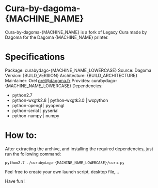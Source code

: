 # Cura-by-dagoma-{MACHINE_NAME}
Cura-by-dagoma-{MACHINE_NAME} is a fork of Legacy Cura made by Dagoma for the Dagoma {MACHINE_NAME} printer.

# Specifications
Package: curabydago-{MACHINE_NAME_LOWERCASE}
Source: Dagoma
Version: {BUILD_VERSION}
Architecture: {BUILD_ARCHITECTURE}
Maintainer: Orel <orel@dagoma.fr>
Provides: curabydago-{MACHINE_NAME_LOWERCASE}
Dependencies:
* python2.7
* python-wxgtk2.8 | python-wxgtk3.0 | wxpython
* python-opengl | pyopengl
* python-serial | pyserial
* python-numpy | numpy

# How to:
After extracting the archive, and installing the required dependencies, just run the following command:
```
python2.7 ./curabydago-{MACHINE_NAME_LOWERCASE}/cura.py
```
Feel free to create your own launch script, desktop file,...

Have fun !
